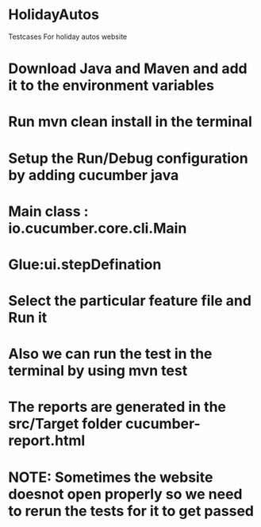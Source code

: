 # HolidayAutos
Testcases For holiday autos website
# Download Java and Maven and add it to the environment variables
# Run mvn clean install in the terminal
# Setup the Run/Debug configuration by adding cucumber java
# Main class : io.cucumber.core.cli.Main
# Glue:ui.stepDefination
# Select the particular feature file and Run it
# Also we can run the test in the terminal by using mvn test
# The reports are generated in the src/Target folder cucumber-report.html
# NOTE: Sometimes the  website doesnot open properly so we need to rerun the tests for it to get passed
#
#
#
